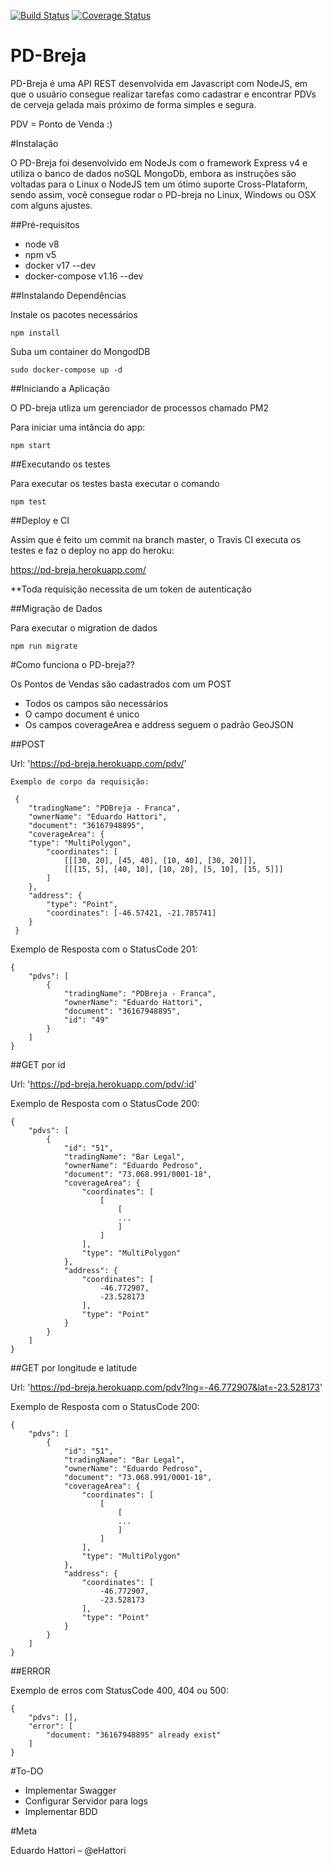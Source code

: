 [![Build Status](https://travis-ci.org/eHattori/pd-breja.svg?branch=master)](https://travis-ci.org/eHattori/pd-breja)
[![Coverage Status](https://coveralls.io/repos/github/eHattori/pd-breja/badge.svg?branch=master)](https://coveralls.io/github/eHattori/pd-breja?branch=master)


# PD-Breja

PD-Breja é uma API REST desenvolvida em Javascript com NodeJS, em que o usuário consegue realizar tarefas como cadastrar e encontrar PDVs de cerveja gelada mais próximo de forma simples e segura.

PDV = Ponto de Venda :)

#Instalação

O PD-Breja foi desenvolvido em NodeJs com o framework Express v4 e utiliza o banco de dados noSQL MongoDb, embora as instruções são voltadas para o Linux o NodeJS tem um ótimo suporte Cross-Plataform, sendo assim, você consegue rodar o PD-breja no Linux, Windows ou OSX com alguns ajustes.

##Pré-requisitos

* node v8
* npm v5
* docker v17 --dev
* docker-compose v1.16 --dev

##Instalando Dependências

Instale os pacotes necessários

```
npm install
```

Suba um container do MongodDB

```
sudo docker-compose up -d
```

##Iniciando a Aplicação

O PD-breja utliza um gerenciador de processos chamado PM2

Para iniciar uma intância do app:

```
npm start
```

##Executando os testes

Para executar os testes basta executar o comando 

```
npm test
```

##Deploy e CI

Assim que é feito um commit na branch master, o Travis CI executa os testes e faz o deploy no app do heroku:

https://pd-breja.herokuapp.com/

**Toda requisição necessita de um token de autenticação

##Migração de Dados

Para executar o migration de dados

```
npm run migrate
```

#Como funciona o PD-breja??

Os Pontos de Vendas são cadastrados com um POST

* Todos os campos são necessários
* O campo document é unico
* Os campos coverageArea e address seguem o padrão GeoJSON

##POST

Url: 'https://pd-breja.herokuapp.com/pdv/'

```
Exemplo de corpo da requisição:

 { 
    "tradingName": "PDBreja - Franca",
    "ownerName": "Eduardo Hattori",
    "document": "36167948895",
    "coverageArea": { 
    "type": "MultiPolygon", 
        "coordinates": [
            [[[30, 20], [45, 40], [10, 40], [30, 20]]], 
            [[[15, 5], [40, 10], [10, 20], [5, 10], [15, 5]]]
        ]
    }, 
    "address": { 
        "type": "Point",
        "coordinates": [-46.57421, -21.785741]
    }
 }
 ```

Exemplo de Resposta com o StatusCode 201:

```
{
    "pdvs": [
        {
            "tradingName": "PDBreja - Franca",
            "ownerName": "Eduardo Hattori",
            "document": "36167948895",
            "id": "49"
        }
    ]
}
```

##GET por id

Url: 'https://pd-breja.herokuapp.com/pdv/:id'

Exemplo de Resposta com o StatusCode 200:

```
{
    "pdvs": [
        {
            "id": "51",
            "tradingName": "Bar Legal",
            "ownerName": "Eduardo Pedroso",
            "document": "73.068.991/0001-18",
            "coverageArea": {
                "coordinates": [
                    [
                        [
                        ...
                        ]
                    ]
                ],
                "type": "MultiPolygon"
            },
            "address": {
                "coordinates": [
                    -46.772907,
                    -23.528173
                ],
                "type": "Point"
            }
        }
    ]
}
```

##GET por longitude e latitude

Url: 'https://pd-breja.herokuapp.com/pdv?lng=-46.772907&lat=-23.528173'

Exemplo de Resposta com o StatusCode 200:

```
{
    "pdvs": [
        {
            "id": "51",
            "tradingName": "Bar Legal",
            "ownerName": "Eduardo Pedroso",
            "document": "73.068.991/0001-18",
            "coverageArea": {
                "coordinates": [
                    [
                        [
                        ...
                        ]
                    ]
                ],
                "type": "MultiPolygon"
            },
            "address": {
                "coordinates": [
                    -46.772907,
                    -23.528173
                ],
                "type": "Point"
            }
        }
    ]
}
```

##ERROR

Exemplo de erros com StatusCode 400, 404 ou 500:

```
{
    "pdvs": [],
    "error": [
        "document: "36167948895" already exist"
    ]
}
```

#To-DO

* Implementar Swagger
* Configurar Servidor para logs
* Implementar BDD

#Meta

Eduardo Hattori – @eHattori